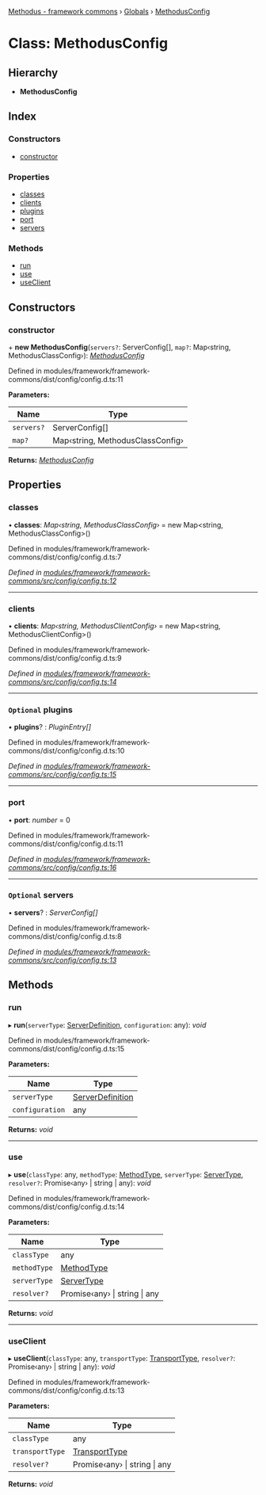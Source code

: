 [Methodus - framework commons](../README.md) › [Globals](../globals.md) › [MethodusConfig](modules/framework/common/methodusconfig.md)

# Class: MethodusConfig

## Hierarchy

* **MethodusConfig**

## Index

### Constructors

* [constructor](#constructor)

### Properties

* [classes](#classes)
* [clients](#clients)
* [plugins](#optional-plugins)
* [port](#port)
* [servers](#optional-servers)

### Methods

* [run](#run)
* [use](#use)
* [useClient](#useclient)

## Constructors

###  constructor

\+ **new MethodusConfig**(`servers?`: ServerConfig[], `map?`: Map‹string, MethodusClassConfig›): *[MethodusConfig](modules/framework/common/methodusconfig.md)*

Defined in modules/framework/framework-commons/dist/config/config.d.ts:11

**Parameters:**

Name | Type |
------ | ------ |
`servers?` | ServerConfig[] |
`map?` | Map‹string, MethodusClassConfig› |

**Returns:** *[MethodusConfig](modules/framework/common/methodusconfig.md)*

## Properties

###  classes

• **classes**: *Map‹string, MethodusClassConfig›* = new Map<string, MethodusClassConfig>()

Defined in modules/framework/framework-commons/dist/config/config.d.ts:7

*Defined in [modules/framework/framework-commons/src/config/config.ts:12](#L12)*

___

###  clients

• **clients**: *Map‹string, MethodusClientConfig›* = new Map<string, MethodusClientConfig>()

Defined in modules/framework/framework-commons/dist/config/config.d.ts:9

*Defined in [modules/framework/framework-commons/src/config/config.ts:14](#L14)*

___

### `Optional` plugins

• **plugins**? : *PluginEntry[]*

Defined in modules/framework/framework-commons/dist/config/config.d.ts:10

*Defined in [modules/framework/framework-commons/src/config/config.ts:15](#L15)*

___

###  port

• **port**: *number* = 0

Defined in modules/framework/framework-commons/dist/config/config.d.ts:11

*Defined in [modules/framework/framework-commons/src/config/config.ts:16](#L16)*

___

### `Optional` servers

• **servers**? : *ServerConfig[]*

Defined in modules/framework/framework-commons/dist/config/config.d.ts:8

*Defined in [modules/framework/framework-commons/src/config/config.ts:13](#L13)*

## Methods

###  run

▸ **run**(`serverType`: [ServerDefinition](../interfaces/serverdefinition.md), `configuration`: any): *void*

Defined in modules/framework/framework-commons/dist/config/config.d.ts:15

**Parameters:**

Name | Type |
------ | ------ |
`serverType` | [ServerDefinition](../interfaces/serverdefinition.md) |
`configuration` | any |

**Returns:** *void*

___

###  use

▸ **use**(`classType`: any, `methodType`: [MethodType](../enums/methodtype.md), `serverType`: [ServerType](../enums/servertype.md), `resolver?`: Promise‹any› | string | any): *void*

Defined in modules/framework/framework-commons/dist/config/config.d.ts:14

**Parameters:**

Name | Type |
------ | ------ |
`classType` | any |
`methodType` | [MethodType](../enums/methodtype.md) |
`serverType` | [ServerType](../enums/servertype.md) |
`resolver?` | Promise‹any› &#124; string &#124; any |

**Returns:** *void*

___

###  useClient

▸ **useClient**(`classType`: any, `transportType`: [TransportType](../enums/transporttype.md), `resolver?`: Promise‹any› | string | any): *void*

Defined in modules/framework/framework-commons/dist/config/config.d.ts:13

**Parameters:**

Name | Type |
------ | ------ |
`classType` | any |
`transportType` | [TransportType](../enums/transporttype.md) |
`resolver?` | Promise‹any› &#124; string &#124; any |

**Returns:** *void*
